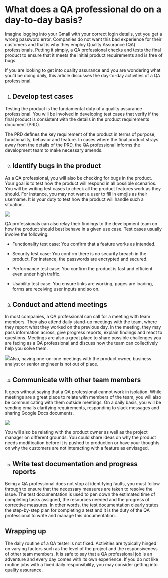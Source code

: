 # What does a QA professional do on a day-to-day basis?

Imagine logging into your Gmail with your correct login details, yet you get a wrong password error. Companies do not want this bad experience for their customers and that is why they employ Quality Assurance (QA) professionals. Putting it simply, a QA professional checks and tests the final product to ensure that it meets the initial product requirements and is free of bugs.

If you are looking to get into quality assurance and you are wondering what you’d be doing daily, this article discusses the day-to-day activities of a QA professional.

1.  ## Develop test cases
    

Testing the product is the fundamental duty of a quality assurance professional. You will be involved in developing test cases that verify if the final product is consistent with the details in the product requirements document (PRD). 

The PRD defines the key requirement of the product in terms of purpose, functionality, behavior and feature. In cases where the final product strays away from the details of the PRD, the QA professional informs the development team to make necessary amends.

2.  ## Identify bugs in the product
    

As a QA professional, you will also be checking for bugs in the product. Your goal is to test how the product will respond in all possible scenarios. You will be writing test cases to check all the product features work as they should. For instance, you may not want a user to fill in emojis as their username. It is your duty to test how the product will handle such a situation. 

![](https://lh4.googleusercontent.com/SR1NNeDw40bxZuS-Ig-VVgD4ztohZ7ekwO0vfrS1VghLcdvYjqVIL6hZvbOdpZG3p3KTw8jBGC62bJ4KVGGfXgIKjtIEBOZlLtTemzscj2mAwyXPI8YsChLtaGOLDecXkXrgxwCIm4sjfstPiQ)

QA professionals can also relay their findings to the development team on how the product should best behave in a given use case. Test cases usually involve the following:

* Functionality test case: You confirm that a feature works as intended.
    
* Security test case: You confirm there is no security breach in the product. For instance, the passwords are encrypted and secured.
    
* Performance test case: You confirm the product is fast and efficient even under high traffic.
    
* Usability test case: You ensure links are working, pages are loading, forms are receiving user inputs and so on.
    

3.  ## Conduct and attend meetings
    

In most companies, a QA professional can call for a meeting with team members. They also attend daily stand-up meetings with the team, where they report what they worked on the previous day. In the meeting, they may pass information across, give progress reports, explain findings and react to questions. Meetings are also a great place to share possible challenges you are facing as a QA professional and discuss how the team can collectively help you solve them.

![](https://lh6.googleusercontent.com/w_0-2qFheMtcMmMbRyv8UQT8hLAJYTuBucfhLgRBAO-oIzQ8I2ZDYciu0rNqMepdEwc2UHKt1-sAOfRsMn4vRAZEpZ_hvd-nkGwIkunoXO1qmlhF-h4skASliudXSYLblULdF0KOiXrYnXWxMw)Also, having one-on-one meetings with the product owner, business analyst or senior engineer is not out of place.

4.  ## Communicate with other team members
    

It goes without saying that a QA professional cannot work in isolation. While meetings are a great place to relate with members of the team, you will also be communicating with them outside meetings. On a daily basis, you will be sending emails clarifying requirements, responding to slack messages and sharing Google Docs documents. 

![](https://lh4.googleusercontent.com/tBWB3eIqAroG1GAevnFDEveHTPPNoD6o2z1kuxoel2JsyN5d5iBjar8cZwDeonuJaF3zsAIwZzL8cPzJouskxId5kcSJFbxQwUzRXW5eyrFWQrb20iZJhY2iz4weeQxeHeMd8zml8-nSREi2pg)

You will also be relating with the product owner as well as the project manager on different grounds. You could share ideas on why the product needs modification before it is pushed to production or have your thoughts on why the customers are not interacting with a feature as envisaged.

5.  ## Write test documentation and progress reports 
    

Being a QA professional does not stop at identifying faults, you must follow through to ensure that the necessary measures are taken to resolve the issue. The test documentation is used to pen down the estimated time of completing tasks assigned, the resources needed and the progress of corrective measures. In other words, the test documentation clearly states the step-by-step plan for completing a test and it is the duty of the QA professional to write and manage this documentation.

## Wrapping up

The daily routine of a QA tester is not fixed. Activities are typically hinged on varying factors such as the level of the project and the responsiveness of other team members. It is safe to say that a QA professional job is an adventure and every day comes with its own experience. If you do not like routine jobs with a fixed daily responsibility, you may consider getting into quality assurance.